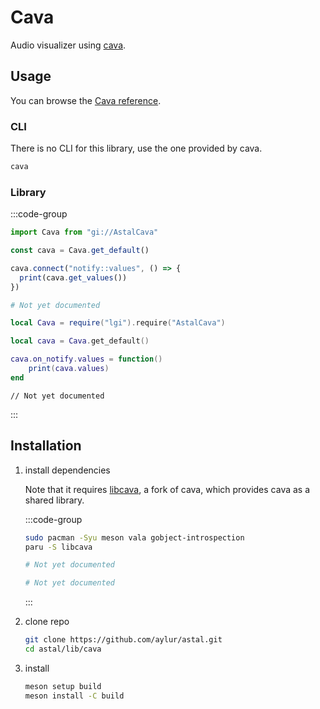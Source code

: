 # Cava

Audio visualizer using [cava](https://github.com/karlstav/cava).

## Usage

You can browse the [Cava reference](https://aylur.github.io/libastal/cava).

### CLI

There is no CLI for this library, use the one provided by cava.

```sh
cava
```

### Library

:::code-group

```js [<i class="devicon-javascript-plain"></i> JavaScript]
import Cava from "gi://AstalCava"

const cava = Cava.get_default()

cava.connect("notify::values", () => {
  print(cava.get_values())
})
```

```py [<i class="devicon-python-plain"></i> Python]
# Not yet documented
```

```lua [<i class="devicon-lua-plain"></i> Lua]
local Cava = require("lgi").require("AstalCava")

local cava = Cava.get_default()

cava.on_notify.values = function()
    print(cava.values)
end
```

```vala [<i class="devicon-vala-plain"></i> Vala]
// Not yet documented
```

:::

## Installation

1. install dependencies

   Note that it requires [libcava](https://github.com/LukashonakV/cava), a fork
   of cava, which provides cava as a shared library.

   :::code-group

   ```sh [<i class="devicon-archlinux-plain"></i> Arch]
   sudo pacman -Syu meson vala gobject-introspection
   paru -S libcava
   ```

   ```sh [<i class="devicon-fedora-plain"></i> Fedora]
   # Not yet documented
   ```

   ```sh [<i class="devicon-ubuntu-plain"></i> Ubuntu]
   # Not yet documented
   ```

   :::

2. clone repo

   ```sh
   git clone https://github.com/aylur/astal.git
   cd astal/lib/cava
   ```

3. install

   ```sh
   meson setup build
   meson install -C build
   ```
